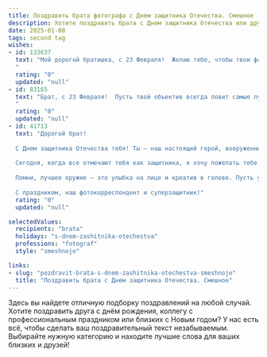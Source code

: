 ```yaml
---
title: Поздравить брата фотографа с Днем защитника Отечества. Смешное
description: Хотите поздравить брата с Днем защитника Отечества или другим праздником? Наш ИИ создаст незабываемое поздравление, а вы обязательно выделитесь среди других.  
date: 2025-01-08
tags: second tag
wishes:
- id: 133637
  text: "Мой дорогой братишка, с 23 Февраля!  Желаю тебе, чтобы твои фотографии всегда были в фокусе, а жизнь – в ярких, сочных цветах, даже если объект съёмки – твой утренний вид после бурной ночи!  Пусть все твои \"модели\" будут послушными, а заказы –  огромными, как твой талант (который, кстати,  не нуждается в фотошопе!).  Короче, крутых кадров и ещё круче отдыха!
  "
  rating: "0"
  updated: "null"
- id: 83165
  text: "Брат, с 23 Февраля!  Пусть твой объектив всегда ловит самые лучшие моменты, а враги — только на фото, да и то, чтоб потом можно было посмеяться над их неудачными позами!  Желаю тебе море позитива, крутых кадров и чтобы фокус твоей жизни всегда был идеально резким!  Короче, будь здоров, как бык, и снимай так, чтобы все завидовали!
  "
  rating: "0"
  updated: "null"
- id: 41713
  text: "Дорогой брат!
  
  С Днем защитника Отечества тебя! Ты — наш настоящий герой, вооруженный не оружием, а фотокамерой! Убежден, что твои снимки способны остановить время и защитить мир от скуки и серости.
  
  Сегодня, когда все отмечают тебя как защитника, я хочу пожелать тебе, чтобы каждый новый кадр делал мир ярче, а каждый день приносил только позитивные эмоции и удивительные ракурсы!
  
  Помни, лучшее оружие — это улыбка на лице и креатив в голове. Пусть у твоей камеры будет больше “залипательных моментов”, а у тебя — меньше “плохих фокусов”!
  
  С праздником, наш фотокорреспондент и суперзащитник!"
  rating: "0"
  updated: "null"

selectedValues:
  recipients: "brata"
  holidays: "s-dnem-zashitnika-otechestva"
  professions: "fotograf"
  style: "smeshnoje"

links:
- slug: "pozdravit-brata-s-dnem-zashitnika-otechestva-smeshnoje"
  title: "Поздравить брата с Днем защитника Отечества. Смешное"
---
```


Здесь вы найдете отличную подборку поздравлений на любой случай.
Хотите поздравить друга с днём рождения, коллегу с профессиональным праздником или близких с Новым годом? У нас есть всё, чтобы сделать ваш поздравительный текст незабываемым. Выбирайте нужную категорию и находите лучшие слова для ваших близких и друзей!
